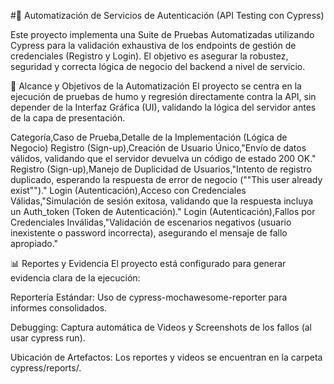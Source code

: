 #🤖 Automatización de Servicios de Autenticación (API Testing con Cypress)

Este proyecto implementa una Suite de Pruebas Automatizadas utilizando Cypress para la validación exhaustiva de los endpoints de gestión de credenciales (Registro y Login). El objetivo es asegurar la robustez, seguridad y correcta lógica de negocio del backend a nivel de servicio.

🎯 Alcance y Objetivos de la Automatización
El proyecto se centra en la ejecución de pruebas de humo y regresión directamente contra la API, sin depender de la Interfaz Gráfica (UI), validando la lógica del servidor antes de la capa de presentación.

Categoría,Caso de Prueba,Detalle de la Implementación (Lógica de Negocio)
Registro (Sign-up),Creación de Usuario Único,"Envío de datos válidos, validando que el servidor devuelva un código de estado 200 OK."
Registro (Sign-up),Manejo de Duplicidad de Usuarios,"Intento de registro duplicado, esperando la respuesta de error de negocio (""This user already exist"")."
Login (Autenticación),Acceso con Credenciales Válidas,"Simulación de sesión exitosa, validando que la respuesta incluya un Auth_token (Token de Autenticación)."
Login (Autenticación),Fallos por Credenciales Inválidas,"Validación de escenarios negativos (usuario inexistente o password incorrecta), asegurando el mensaje de fallo apropiado."

📊 Reportes y Evidencia
El proyecto está configurado para generar evidencia clara de la ejecución:

Reportería Estándar: Uso de cypress-mochawesome-reporter para informes consolidados.

Debugging: Captura automática de Videos y Screenshots de los fallos (al usar cypress run).

Ubicación de Artefactos: Los reportes y videos se encuentran en la carpeta cypress/reports/.